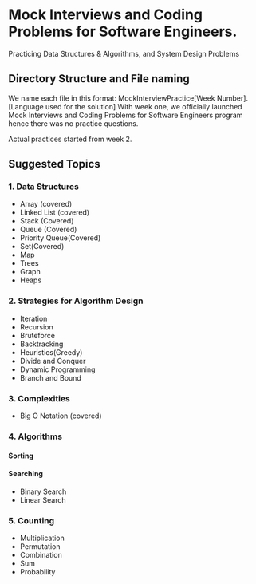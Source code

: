 # Mock Interviews and Coding Problems for Software Engineers.

Practicing Data Structures &amp; Algorithms, and System Design Problems

## Directory Structure and File naming

We name each file in this format: MockInterviewPractice[Week Number].[Language used for the solution]
With week one, we officially launched Mock Interviews and Coding Problems for Software Engineers program hence there was no practice questions.

Actual practices started from week 2.

## Suggested Topics

### 1. Data Structures

- Array (covered)
- Linked List (covered)
- Stack (Covered)
- Queue (Covered)
- Priority Queue(Covered)
- Set(Covered)
- Map
- Trees
- Graph
- Heaps

### 2. Strategies for Algorithm Design

- Iteration
- Recursion
- Bruteforce
- Backtracking
- Heuristics(Greedy)
- Divide and Conquer
- Dynamic Programming
- Branch and Bound

### 3. Complexities

- Big O Notation (covered)

### 4. Algorithms

#### Sorting

#### Searching

- Binary Search
- Linear Search

### 5. Counting

- Multiplication
- Permutation
- Combination
- Sum
- Probability
